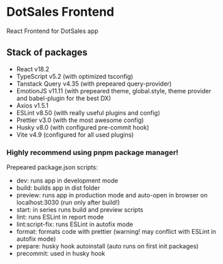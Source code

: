 # DotSales Frontend

React Frontend for DotSales app

## Stack of packages

- React v18.2
- TypeScript v5.2 (with optimized tsconfig)
- Tanstack Query v4.35 (with prepeared query-provider)
- EmotionJS v11.11 (with prepeared theme, global.style, theme provider and babel-plugin for the best DX)
- Axios v1.5.1
- ESLint v8.50 (with really useful plugins and config)
- Prettier v3.0 (with the most awesome config)
- Husky v8.0 (with configured pre-commit hook)
- Vite v4.9 (configured for all used plugins)

### Highly recommend using pnpm package manager!

Prepeared package.json scripts:

- dev: runs app in development mode
- build: builds app in dist folder
- preview: runs app in production mode and auto-open in browser on localhost:3030 (run only after build!)
- start: in series runs build and preview scripts
- lint: runs ESLint in report mode
- lint:script-fix: runs ESLint in autofix mode
- format: formats code with prettier (warning! may conflict with ESLint in autofix mode)
- prepare: husky hook autoinstall (auto runs on first init packages)
- precommit: used in husky hook
